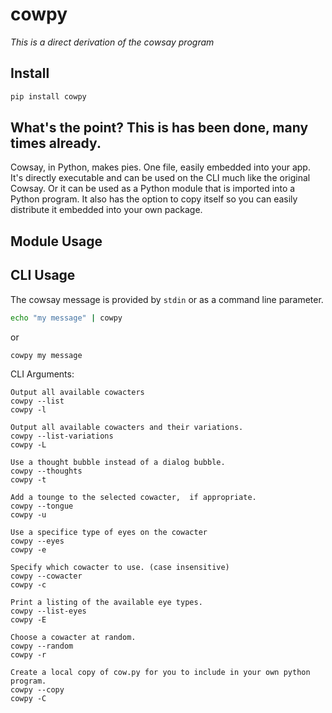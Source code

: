 cowpy
=====

_This is a direct derivation of the cowsay program_

## Install

```sh
pip install cowpy
```

## What's the point? This is has been done, many times already.
Cowsay, in Python, makes pies. One file, easily embedded into your app.
It's directly executable and can be used on the CLI much like the original
Cowsay. Or it can be used as a Python module that is imported into a
Python program. It also has the option to copy itself so you can easily
distribute it embedded into your own package.

## Module Usage

## CLI Usage

The cowsay message is provided by `stdin` or as a command line parameter.

```sh
echo "my message" | cowpy
```
or
```sh
cowpy my message
```
    
CLI Arguments:

```
Output all available cowacters
cowpy --list
cowpy -l

Output all available cowacters and their variations.
cowpy --list-variations
cowpy -L

Use a thought bubble instead of a dialog bubble.
cowpy --thoughts
cowpy -t

Add a tounge to the selected cowacter,  if appropriate.
cowpy --tongue
cowpy -u 

Use a specifice type of eyes on the cowacter
cowpy --eyes
cowpy -e 

Specify which cowacter to use. (case insensitive)
cowpy --cowacter
cowpy -c 

Print a listing of the available eye types.
cowpy --list-eyes
cowpy -E 

Choose a cowacter at random.
cowpy --random
cowpy -r 

Create a local copy of cow.py for you to include in your own python program.
cowpy --copy
cowpy -C
```
